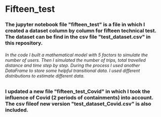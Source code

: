 # Fifteen_test
### The jupyter notebook file "fifteen_test" is a file in which I created a dataset column by column for fifteen technical test. The dataset can be find in the csv file "test_dataset.csv" in this repository.
###### In the code I built a mathematical model with 5 factors to simulate the number of users. Then I simulated the number of trips, total travelled distance and time step by step. During the process I used another DataFrame to store some helpful transitional data. I used different distributions to estimate different data.

### I updated a new file "fifteen_test_Covid" in which I took the influence of Covid (2 periods of containments) into account. The csv fileof new version "test_dataset_Covid.csv" is also included. 
